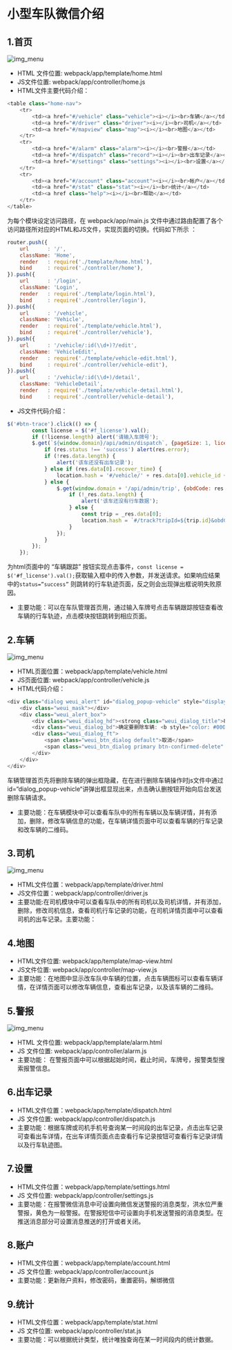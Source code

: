 # 小型车队微信介绍
## 1.首页
![img_menu](https://github.com/Liujingguo91year/AAA/blob/master/image/photo1.png)

+	HTML 文件位置:  webpack/app/template/home.html
+	JS文件位置:  webpack/app/controller/home.js
+ HTML文件主要代码介绍：
```javascript
<table class="home-nav">
    <tr>
        <td><a href="#/vehicle" class="vehicle"><i></i><br>车辆</a></td>
        <td><a href="#/driver" class="driver"><i></i><br>司机</a></td>
        <td><a href="#/mapview" class="map"><i></i><br>地图</a></td>
    </tr>
    <tr>
        <td><a href="#/alarm" class="alarm"><i></i><br>警报</a></td>
        <td><a href="#/dispatch" class="record"><i></i><br>出车记录</a></td>
        <td><a href="#/settings" class="settings"><i></i><br>设置</a></td>
    </tr>
    <tr>
        <td><a href="#/account" class="account"><i></i><br>帐户</a></td>
        <td><a href="#/stat" class="stat"><i></i><br>统计</a></td>
        <td><a href class="help"><i></i><br>帮助</a></td>
    </tr>
</table>
```
 
为每个模块设定访问路径，在 webpack/app/main.js 文件中通过路由配置了各个访问路径所对应的HTML和JS文件，实现页面的切换。代码如下所示 ： 	
```javascript
router.push({
    url      : '/',
    className: 'Home',
    render   : require('./template/home.html'),
    bind     : require('./controller/home'),
}).push({
    url      : '/login',
    className: 'Login',
    render   : require('./template/login.html'),
    bind     : require('./controller/login'),
}).push({
    url      : '/vehicle',
    className: 'Vehicle',
    render   : require('./template/vehicle.html'),
    bind     : require('./controller/vehicle'),
}).push({
    url      : '/vehicle/:id(\\d+)?/edit',
    className: 'VehicleEdit',
    render   : require('./template/vehicle-edit.html'),
    bind     : require('./controller/vehicle-edit'),
}).push({
    url      : '/vehicle/:id(\\d+)/detail',
    className: 'VehicleDetail',
    render   : require('./template/vehicle-detail.html'),
    bind     : require('./controller/vehicle-detail'),
```
+ JS文件代码介绍：
```javascript
$('#btn-trace').click(() => {
        const license = $('#f_license').val();
        if (!license.length) alert('请输入车牌号');
        $.get(`${window.domain}/api/admin/dispatch`, {pageSize: 1, license: license}, res => {
            if (res.status !== 'success') alert(res.error);
            if (!res.data.length) {
                alert('该车还没有出车记录');
            } else if (res.data[0].recover_time) {
                location.hash = '#/vehicle/' + res.data[0].vehicle_id + '/detail';
            } else {
                $.get(window.domain + '/api/admin/trip', {obdCode: res.data[0].obd_code, pageSize: 1}, _res => {
                    if (!_res.data.length) {
                        alert('该车还没有行车数据');
                    } else {
                        const trip = _res.data[0];
                        location.hash = `#/track?tripId=${trip.id}&obdCode=${trip.obdCode}`;
                    }
                });
            }
        });
    });
```
为html页面中的 “车辆跟踪” 按钮实现点击事件，`const license = $('#f_license').val();`获取输入框中的传入参数，并发送请求。如果响应结果中的`status=”success”` 则跳转的行车轨迹页面，反之则会出现弹出框说明失败原因。
+ 主要功能：可以在车队管理首页用，通过输入车牌号点击车辆跟踪按钮查看改车辆的行车轨迹，点击模块按钮跳转到相应页面。  

## 2.车辆
![img_menu](https://github.com/Liujingguo91year/AAA/blob/master/image/%E8%BD%A6%E8%BE%86.PNG)
+ HTML页面位置：webpack/app/template/vehicle.html
+ JS页面位置: webpack/app/controller/vehicle.js
+ HTML代码介绍：
```javascript
<div class="dialog weui_alert" id="dialog_popup-vehicle" style="display: none;">
    <div class="weui_mask"></div>
    <div class="weui_alert_box">
        <div class="weui_dialog_hd"><strong class="weui_dialog_title">确认消息</strong></div>
        <div class="weui_dialog_bd">确定要删除车辆: <b style="color: #000;">{license}</b> ?</div>
        <div class="weui_dialog_ft">
            <span class="weui_btn_dialog default">取消</span>
            <span class="weui_btn_dialog primary btn-confirmed-delete" data-id="{id}">确定</span>
        </div>
    </div>
</div>
```
车辆管理首页先将删除车辆的弹出框隐藏，在在进行删除车辆操作时js文件中通过id=“dialog_popup-vehicle“讲弹出框显现出来，点击确认删按钮开始向后台发送删除车辆请求。
+ 主要功能：在车辆模块中可以查看车队中的所有车辆以及车辆详情，并有添加，删除，修改车辆信息的功能，在车辆详情页面中可以查看车辆的行车记录和改车辆的二维码。

## 3.司机
![img_menu](https://github.com/Liujingguo91year/AAA/blob/master/image/%E5%8F%B8%E6%9C%BA.PNG)
+ HTML文件位置：webpack/app/template/driver.html
+ JS文件位置：webpack/app/controller/driver.js
+ 主要功能:在司机模块中可以查看车队中的所有司机以及司机详情，并有添加，删除，修改司机信息，查看司机行车记录的功能，在司机详情页面中可以查看司机的出车记录。主要功能：

## 4.地图
+ HTML文件位置: webpack/app/template/map-view.html
+ JS文件位置: webpack/app/controller/map-view.js	
+ 主要功能：在地图中显示改车队中车辆的位置，点击车辆图标可以查看车辆详情，在详情页面可以修改车辆信息，查看出车记录，以及该车辆的二维码。

## 5.警报
![img_menu](https://github.com/Liujingguo91year/AAA/blob/master/image/%E8%AD%A6%E6%8A%A5.PNG)
+ HTML 文件位置:	webpack/app/template/alarm.html
+ JS 文件位置: webpack/app/controller/alarm.js
+ 主要功能： 在警报页面中可以根据起始时间，截止时间，车牌号，报警类型搜索报警信息。

## 6.出车记录
+ HTML文件位置：webpack/app/template/dispatch.html
+ JS 文件位置: webpack/app/controller/dispatch.js
+ 主要功能：根据车牌或司机手机号查询某一时间段的出车记录，点击出车记录可查看出车详情，在出车详情页面点击查看行车记录按钮可查看行车记录详情以及行车轨迹图。

## 7.设置
+ HTML文件位置：webpack/app/template/settings.html
+ JS 文件位置: webpack/app/controller/settings.js
+ 主要功能：在报警微信消息中可设置向微信发送警报的消息类型，洪水位严重警报，黄色为一般警报。在警报短信中可设置向手机发送警报的消息类型。在推送消息部分可设置消息推送的打开或者关闭。

## 8.账户
+ HTML文件位置：webpack/app/template/account.html
+ JS 文件位置: webpack/app/controller/account.js
+ 主要功能：更新账户资料，修改密码，重置密码，解绑微信

## 9.统计
+ HTML文件位置：webpack/app/template/stat.html
+ JS 文件位置: webpack/app/controller/stat.js
+ 主要功能：可以根据统计类型，统计唯独查询在某一时间段内的统计数据。

